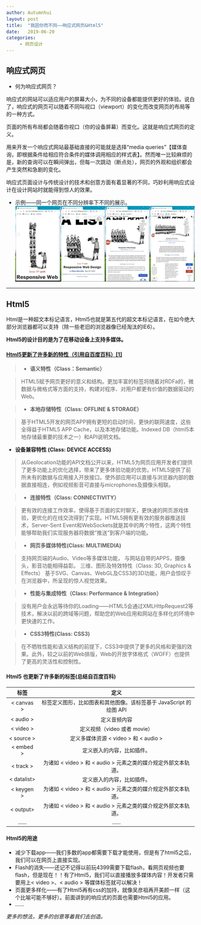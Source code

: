 ```yaml
---
author: Autumnhui
layout: post
title:  "我因你而不同——响应式网页&Html5"
date:   2019-06-20
categories:
     - 网页设计
---
```


## 响应式网页

- 何为响应式网页？

响应式的网站可以适应用户的屏幕大小，为不同的设备都能提供更好的体验。说白了，响应式的网页可以随着不同叫视口（viewport）的变化而改变网页的布局等的一种方式。

页面的所有布局都会随着你视口（你的设备屏幕）而变化。这就是响应式网页的定义。

用来开发一个响应式网站最基础直接的可能就是选择“media queries”【媒体查询，即根据条件给相应符合条件的媒体调用相应的样式表】。然而唯一比较麻烦的是，新的查询可以在瞬间弹出，但每一次跳动（断点处），网页的外观和组织都会产生突然和急剧的变化。

响应式页面设计与传统设计的技术和创意方面有着显著的不同，巧妙利用响应式设计在设计网站时就能得到惊人的效果。

+ 示例——同一个网页在不同分辨率下不同的展示。![rwd&html_pic](/assets/images/rwd&html_pic.png)


---


## Html5
Html是一种超文本标记语言，Html5也就是第五代的超文本标记语言，在如今绝大部分浏览器都可以支持（除一些老旧的浏览器像已经淘汰的IE6）。

**Html5的设计目的是为了在移动设备上支持多媒体。** 

#### [Html5更新了许多新的特性（引用自百度百科）[1]](https://baike.baidu.com/item/html5/4234903?fr=aladdin)


> - **语义特性（Class：Semantic）**

> HTML5赋予网页更好的意义和结构。更加丰富的标签将随着对RDFa的，微数据与微格式等方面的支持，构建对程序、对用户都更有价值的数据驱动的Web。

> - **本地存储特性（Class: OFFLINE & STORAGE）**

> 基于HTML5开发的网页APP拥有更短的启动时间，更快的联网速度，这些全得益于HTML5 APP Cache，以及本地存储功能。Indexed DB（html5本地存储最重要的技术之一）和API说明文档。
- **设备兼容特性 (Class: DEVICE ACCESS)**

> 从Geolocation功能的API文档公开以来，HTML5为网页应用开发者们提供了更多功能上的优化选择，带来了更多体验功能的优势。HTML5提供了前所未有的数据与应用接入开放接口。使外部应用可以直接与浏览器内部的数据直接相连，例如视频影音可直接与microphones及摄像头相联。

> - **连接特性（Class: CONNECTIVITY）**

> 更有效的连接工作效率，使得基于页面的实时聊天，更快速的网页游戏体验，更优化的在线交流得到了实现。HTML5拥有更有效的服务器推送技术，Server-Sent Event和WebSockets就是其中的两个特性，这两个特性能够帮助我们实现服务器将数据“推送”到客户端的功能。

> - **网页多媒体特性(Class: MULTIMEDIA)**

> 支持网页端的Audio、Video等多媒体功能， 与网站自带的APPS，摄像头，影音功能相得益彰。
三维、图形及特效特性（Class: 3D, Graphics & Effects）
基于SVG、Canvas、WebGL及CSS3的3D功能，用户会惊叹于在浏览器中，所呈现的惊人视觉效果。

>- **性能与集成特性（Class: Performance & Integration）**

> 没有用户会永远等待你的Loading——HTML5会通过XMLHttpRequest2等技术，解决以前的跨域等问题，帮助您的Web应用和网站在多样化的环境中更快速的工作。

> - **CSS3特性(Class: CSS3)**

> 在不牺牲性能和语义结构的前提下，CSS3中提供了更多的风格和更强的效果。此外，较之以前的Web排版，Web的开放字体格式（WOFF）也提供了更高的灵活性和控制性。



#### Html5 也更新了许多新的标签(总结自百度百科)



| 标签        | 定义    |
| :--------:   | :-----:   |
| < canvas >| 标签定义图形，比如图表和其他图像。该标签基于 JavaScript 的绘图 API|
| < audio >| 定义音频内容|
| < video >| 定义视频（video 或者 movie）|
| < source >|定义多媒体资源 < video > 和 < audio >|
| < embed >| 定义嵌入的内容，比如插件。|
| < track >| 为诸如 < video > 和 < audio > 元素之类的媒介规定外部文本轨道。|
| < datalist>| 定义嵌入的内容，比如插件。|
| < keygen >| 为诸如 < video > 和 < audio > 元素之类的媒介规定外部文本轨道。|
| < output>| 为诸如 < video > 和 < audio > 元素之类的媒介规定外部文本轨道。|
| ......|......|


#### Html5的用途

- 减少下载app——我们多数的app都需要下载才能使用，但是有了html5之后，我们可以在网页上直接实现。
- Flash的消失——还记不记得以前玩4399需要下载flash，看网页视频也要flash，但是现在！！有了Html5，我们可以直接播放多媒体内容！开发者只需要用上< video >、< audio > 等媒体标签就可以解决！
- 页面更多样化——有了Html5再有css的加持，就像吴彦祖再开美颜一样（这个比喻可能不够好）。前面讲到的响应式的页面也需要Html5的应用。
- ......


*更多的想法，更多的创意等着我们去创造。*
